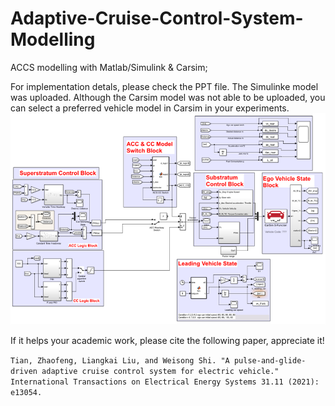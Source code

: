 # Adaptive-Cruise-Control-System-Modelling
ACCS modelling with Matlab/Simulink &amp; Carsim;

For implementation detals, please check the PPT file.
The Simulinke model was uploaded.
Although the Carsim model was not able to be uploaded, you can select a preferred vehicle model in Carsim in your experiments.
![accs](ACCS.png)

If it helps your academic work, please cite the following paper, appreciate it!

`Tian, Zhaofeng, Liangkai Liu, and Weisong Shi. "A pulse‐and‐glide‐driven adaptive cruise control system for electric vehicle." International Transactions on Electrical Energy Systems 31.11 (2021): e13054.`
